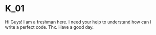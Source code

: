# K_01

Hi Guys!
I am a freshman here. I need your help to understand how can I write a perfect code. 
Thx. Have a good day.
